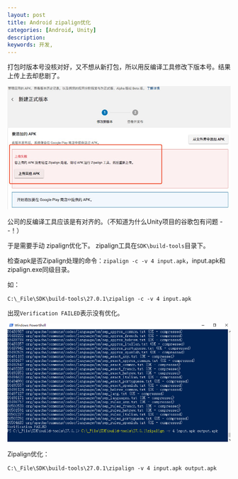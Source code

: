 ```yaml
---
layout: post
title: Android zipalign优化
categories: [Android, Unity]
description: 
keywords: 开发, 
---
```


打包时版本号没核对好，又不想从新打包，所以用反编译工具修改下版本号。结果上传上去却悲剧了。

![zipalign](/Img/Android/package/zipalign.png)

公司的反编译工具应该是有对齐的。（不知道为什么Unity项目的谷歌包有问题 - -！）

于是需要手动 zipalign优化下。 zipalign工具在`SDK\build-tools`目录下。

检查apk是否Zipalign处理的命令：`zipalign -c -v 4 input.apk`，input.apk和zipalign.exe同级目录。

如：

```
C:\_File\SDK\build-tools\27.0.1\zipalign -c -v 4 input.apk
```

出现`Verification FAILED`表示没有优化。

![ziplign01](/Img/Android/package/ziplign01.png)

Zipalign优化：

```
C:\_File\SDK\build-tools\27.0.1\zipalign -v 4 input.apk output.apk
```

